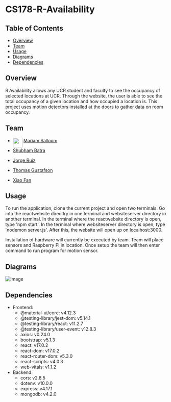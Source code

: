 # CS178-R-Availability 

## Table of Contents
- [Overview](#overview)
- [Team](#team)
- [Usage](#usage)
- [Diagrams](#diagrams)
- [Dependencies](#dependencies)

## Overview
R'Availability allows any UCR student and faculty to see the occupancy of selected locations at UCR. Through the website, the user is able to see the total occupancy of a given location and how occupied a location is. This project uses motion detectors installed at the doors to gather data on room occupancy.

## Team
- <a href="https://github.com/msalloum" target="_blank"><img src="https://avatars3.githubusercontent.com/u/1790819?s=400&v=4" align="left" height="30px">Mariam Salloum </a>

- <a href = "https://github.com/shubham-batra" target="_blank">Shubham Batra</a>

- <a href = "https://github.com/ruiz-jorge" target="_blank">Jorge Ruiz</a>

- <a href = "https://github.com/tgustafson2" target="_blank">Thomas Gustafson</a>

- <a href = "https://github.com/XiaoFan-UCR-CompEngr" target="_blank">Xiao Fan</a>


## Usage

To run the application, clone the current project and open two terminals. Go into the reactwebsite directlry in one terminal and websiteserver directory in another terminal. In the terminal where the reactwebsite directory is open, type 'npm start'. In the terminal where websiteserver directory is open, type 'nodemon server.js'. After this, the website will open up on localhost:3000.

Installation of hardware will currently be executed by team. Team will place sensors and Raspberry Pi in location. Once setup the team will then enter command to run program for motion sensor.

<Screenshot of application>
  
## Diagrams

![image](https://user-images.githubusercontent.com/19676276/145661039-1b65827b-2401-4b71-a79f-557d5321aa7c.png)

  
## Dependencies
- Frontend:
  - @material-ui/core: v4.12.3
  - @testing-library/jest-dom: v5.14.1
  - @testing-library/react: v11.2.7
  - @testing-library/user-event: v12.8.3
  - axios: v0.24.0
  - bootstrap: v5.1.3
  - react: v17.0.2
  - react-dom: v17.0.2
  - react-router-dom: v5.3.0
  - react-scripts: v4.0.3
  - web-vitals: v1.1.2
- Backend:
  - cors: v2.8.5
  - dotenv: v10.0.0
  - express: v4.17.1
  - mongodb: v4.2.0
  

